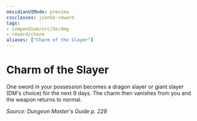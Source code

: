 ```yaml
---
obsidianUIMode: preview
cssclasses: json5e-reward
tags:
- compendium/src/5e/dmg
- reward/charm
aliases: ["Charm of the Slayer"]
---
```

# Charm of the Slayer

One sword in your possession becomes a dragon slayer or giant slayer (DM's choice) for the next 9 days. The charm then vanishes from you and the weapon returns to normal.

*Source: Dungeon Master's Guide p. 228*